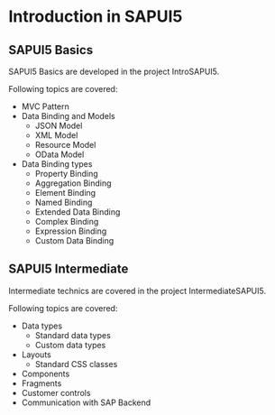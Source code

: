 # Introduction in SAPUI5

## SAPUI5 Basics

SAPUI5 Basics are developed in the project IntroSAPUI5.

Following topics are covered:
- MVC Pattern
- Data Binding and Models
  * JSON Model
  * XML Model
  * Resource Model
  * OData Model
- Data Binding types
  * Property Binding
  * Aggregation Binding
  * Element Binding
  * Named Binding
  * Extended Data Binding
  * Complex Binding
  * Expression Binding
  * Custom Data Binding

## SAPUI5 Intermediate

Intermediate technics are covered in the project IntermediateSAPUI5.

Following topics are covered:
- Data types
  * Standard data types
  * Custom data types
- Layouts
  * Standard CSS classes
- Components
- Fragments
- Customer controls
- Communication with SAP Backend
